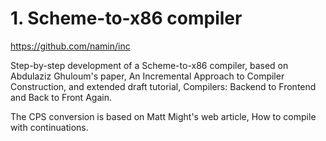 






# 1. Scheme-to-x86 compiler



https://github.com/namin/inc


Step-by-step development of a Scheme-to-x86 compiler, based on Abdulaziz Ghuloum's paper, An Incremental Approach to Compiler Construction, and extended draft tutorial, Compilers: Backend to Frontend and Back to Front Again.

The CPS conversion is based on Matt Might's web article, How to compile with continuations.



































































